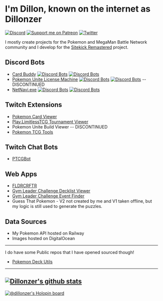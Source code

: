 # I'm Dillon, known on the internet as Dillonzer
[![Discord](https://img.shields.io/discord/642081591371497472.svg?label=&logo=discord&logoColor=ffffff&color=7389D8&labelColor=6A7EC2)](https://discord.gg/SqpJZn2)
[![Support me on Patreon](https://img.shields.io/endpoint.svg?url=https%3A%2F%2Fshieldsio-patreon.vercel.app%2Fapi%3Fusername%3Ddillonzer%26type%3Dpatrons&style=plastic)](https://patreon.com/dillonzer)
[![Twitter](https://img.shields.io/twitter/follow/dillonzer?style=social)](https://twitter.com/dillonzer)

I mostly create projects for the Pokemon and MegaMan Battle Network community and I develop for the [Sitekick Remastered](https://sitekickremastered.com/) project.

## Discord Bots
- [Card Buddy](https://top.gg/bot/642081991071891469) [![Discord Bots](https://top.gg/api/widget/status/642081991071891469.svg)](https://top.gg/bot/642081991071891469) [![Discord Bots](https://top.gg/api/widget/servers/642081991071891469.svg)](https://top.gg/bot/642081991071891469)
- [Pokemon Unite License Machine](https://top.gg/bot/867595735380918272) 
[![Discord Bots](https://top.gg/api/widget/status/867595735380918272.svg)](https://top.gg/bot/867595735380918272) [![Discord Bots](https://top.gg/api/widget/servers/867595735380918272.svg)](https://top.gg/bot/867595735380918272) -- DISCONTINUED
- [NetNavi.exe](https://top.gg/bot/1093221391765098567) [![Discord Bots](https://top.gg/api/widget/status/1093221391765098567.svg)](https://top.gg/bot/1093221391765098567) [![Discord Bots](https://top.gg/api/widget/servers/1093221391765098567.svg)](https://top.gg/bot/1093221391765098567)

## Twitch Extensions
- [Pokemon Card Viewer](https://dashboard.twitch.tv/extensions/nrrvpf717ckxt3g6k48vlbi7jonv8x)
- [Play.LimitlessTCG Tournament Viewer](https://dashboard.twitch.tv/extensions/xb61ayc9z654d0nomoe3z6eo7cglfh)
- Pokemon Unite Build Viewer -- DISCONTINUED
- [Pokemon TCG Tools](https://dashboard.twitch.tv/extensions/bf7z4pzhly2scjpl4py0iwzk0g0tu3)

## Twitch Chat Bots
- [PTCGBot](https://dillonzer.github.io/ptcgBot.html)

## Web Apps
- [FLDRCRFTR](https://dillonzer.github.io/folder_crafter.html)
- [Gym Leader Challenge Decklist Viewer](https://gymleaderchallenge.com/decklist-viewer/)
- [Gym Leader Challenge Event Finder](https://gymleaderchallenge.com/event-finder/)
- Guess That Pokemon - V2 not created by me and V1 taken offline, but my logic is still used to generate the puzzles.

## Data Sources
- My Pokemon API hosted on Railway
- Images hosted on DigitalOcean

------------
I do have some Public repos that I have opened sourced though!
- [Pokemon Deck Utils](https://dillonzer.github.io/Pokemon_Deck_Utils/index.html)

------------
[![Dillonzer's github stats](https://github-readme-stats.vercel.app/api?username=Dillonzer&theme=blue-green)](https://github.com/anuraghazra/github-readme-stats)
------------
[![@dillonzer's Holopin board](https://holopin.io/api/user/board?user=dillonzer)](https://holopin.io/@dillonzer)

